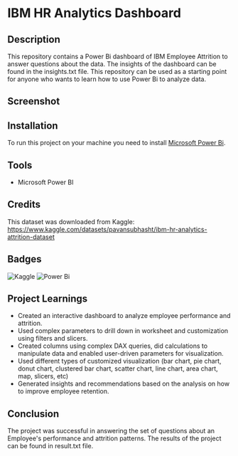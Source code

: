 # IBM HR Analytics Dashboard

## Description

This repository contains a Power Bi dashboard of IBM Employee Attrition to answer questions about the data. The insights of the dashboard can be found in the insights.txt file.  This repository can be used as a starting point for anyone who wants to learn how to use Power Bi to analyze data.

## Screenshot



## Installation

To run this project on your machine you need to install <a href="https://powerbi.microsoft.com/en-us/downloads/">Microsoft Power Bi</a>.

## Tools

* Microsoft Power BI

## Credits

This dataset was downloaded from Kaggle: https://www.kaggle.com/datasets/pavansubhasht/ibm-hr-analytics-attrition-dataset

## Badges

![Kaggle](https://img.shields.io/badge/Kaggle-20BEFF?style=for-the-badge&logo=Kaggle&logoColor=white)
![Power Bi](https://img.shields.io/badge/power_bi-F2C811?style=for-the-badge&logo=powerbi&logoColor=black)

## Project Learnings

* Created an interactive dashboard to analyze employee performance and attrition.
* Used complex parameters to drill down in worksheet and customization using filters and slicers.
* Created columns using complex DAX queries, did calculations to manipulate data and enabled user-driven parameters for visualization.
* Used different types of customized visualization (bar chart, pie chart, donut chart, clustered bar chart, scatter chart, line chart, area chart, map, slicers, etc)
* Generated insights and recommendations based on the analysis on how to improve employee retention.

## Conclusion

The project was successful in answering the set of questions about an Employee's performance and attrition patterns. The results of the project can be found in result.txt file.
